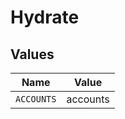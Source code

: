 # Hydrate


## Values

| Name       | Value      |
| ---------- | ---------- |
| `ACCOUNTS` | accounts   |